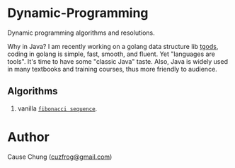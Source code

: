 # Dynamic-Programming

Dynamic programming algorithms and resolutions.

Why in Java? I am recently working on a golang data structure lib [tgods](https://github.com/cuzfrog/tgods),
coding in golang is simple, fast, smooth, and fluent. Yet "languages are tools". It's time to have some "classic Java" taste.
Also, Java is widely used in many textbooks and training courses, thus more friendly to audience.

## Algorithms

1. vanilla [`fibonacci sequence`](./src/main/java/com/github/cuzfrog/fibonacci).

# Author
Cause Chung (cuzfrog@gmail.com)
